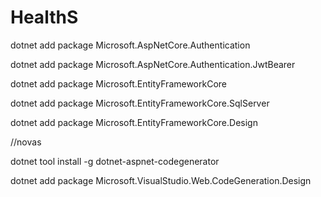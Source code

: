 # HealthS
dotnet add package Microsoft.AspNetCore.Authentication

dotnet add package Microsoft.AspNetCore.Authentication.JwtBearer

dotnet add package Microsoft.EntityFrameworkCore

dotnet add package Microsoft.EntityFrameworkCore.SqlServer

dotnet add package Microsoft.EntityFrameworkCore.Design

//novas

dotnet tool install -g dotnet-aspnet-codegenerator

dotnet add package Microsoft.VisualStudio.Web.CodeGeneration.Design
